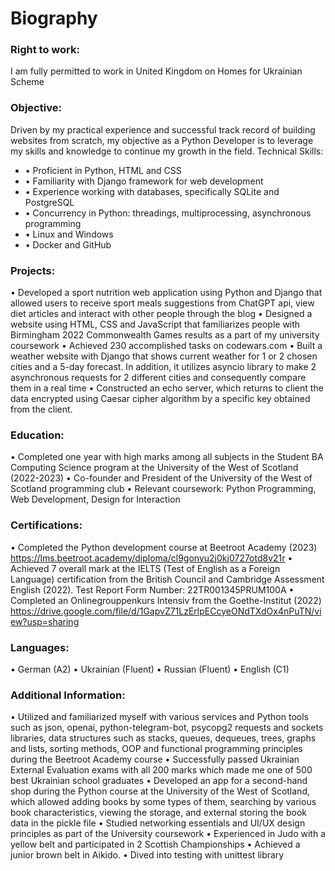 # Biography

### Right to work:
I am fully permitted to work in United Kingdom on Homes for Ukrainian Scheme

### Objective:
Driven by my practical experience and successful track record of building websites from scratch, my objective as a Python Developer is to leverage my skills and knowledge to continue my growth in the field.
Technical Skills:
- •	Proficient in Python, HTML and CSS
- •	Familiarity with Django framework for web development
- •	Experience working with databases, specifically SQLite and PostgreSQL
- •	Concurrency in Python: threadings, multiprocessing, asynchronous programming
- •	Linux and Windows
- •	Docker and GitHub

### Projects:
•	Developed a sport nutrition web application using Python and Django that allowed users to receive sport meals suggestions from ChatGPT api, view diet articles and interact with other people through the blog
•	Designed a website using HTML, CSS and JavaScript that familiarizes people with Birmingham 2022 Commonwealth Games results as a part of my university coursework
•	Achieved 230 accomplished tasks on codewars.com
•	Built a weather website with Django that shows current weather for 1 or 2 chosen cities and a 5-day forecast. In addition, it utilizes asyncio library to make 2 asynchronous requests for 2 different cities and consequently compare them in a real time
•	Constructed an echo server, which returns to client the data encrypted using Caesar cipher algorithm by a specific key obtained from the client.

### Education:
•	Completed one year with high marks among all subjects in the Student BA Computing Science program at the University of the West of Scotland (2022-2023)
•	Co-founder and President of the University of the West of Scotland programming club
•	Relevant coursework: Python Programming, Web Development, Design for Interaction

### Certifications:
•	Completed the Python development course at Beetroot Academy (2023) https://lms.beetroot.academy/diploma/cl9gonyu2j0kj0727otd8v21r
•	Achieved 7 overall mark at the IELTS (Test of English as a Foreign Language) certification from the British Council and Cambridge Assessment English (2022). Test Report Form Number: 22TR001345PRUM100A
•	Completed an Onlinegrouppenkurs Intensiv from the Goethe-Institut (2022) https://drive.google.com/file/d/1GapvZ71LzErlpECcyeONdTXdOx4nPuTN/view?usp=sharing


### Languages:
•	German (A2)
•	Ukrainian (Fluent)
•	Russian (Fluent)
•	English  (C1)

### Additional Information:
•	Utilized and familiarized myself with various services and Python tools such as json, openai, python-telegram-bot, psycopg2 requests and sockets libraries, data structures such as stacks, queues, dequeues, trees, graphs and lists, sorting methods, OOP and functional programming principles during the Beetroot Academy course
•	Successfully passed Ukrainian External Evaluation exams with all 200 marks which made me one of 500 best Ukrainian school graduates
•	Developed an app for a second-hand shop during the Python course at the University of the West of Scotland, which allowed adding books by some types of them, searching by various book characteristics, viewing the storage, and external storing the book data in the pickle file
•	Studied networking essentials and UI/UX design principles as part of the University coursework
•	Experienced in Judo with a yellow belt and participated in 2 Scottish Championships
•	Achieved a junior brown belt in Aikido.
•	Dived into testing with unittest library
